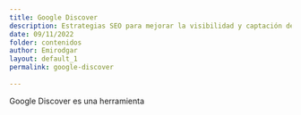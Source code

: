 ```yaml
---
title: Google Discover 
description: Estrategias SEO para mejorar la visibilidad y captación de tráfico desde Google Discover 
date: 09/11/2022
folder: contenidos
author: Emirodgar
layout: default_1
permalink: google-discover
  
---
```


Google Discover es una herramienta
<!--stackedit_data:
eyJoaXN0b3J5IjpbLTE5NjU5NjIxNjJdfQ==
-->